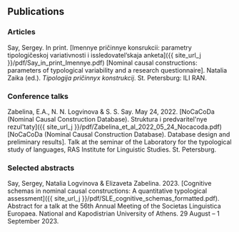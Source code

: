 ## Publications

### Articles

Say, Sergey. In print. [Imennye pričinnye konsrukcii: parametry tipologičeskoj variativnosti i issledovatel’skaja anketa]({{ site_url_j }}/pdf/Say_in_print_Imennye.pdf) [Nominal causal constructions: parameters of typological variability and a research questionnaire]. Natalia Zaika (ed.). *Tipologija pričinnyx konstrukcij*. St. Petersburg: ILI RAN. 

### Conference talks

Zabelina, E.A., N. N. Logvinova & S. S. Say. May 24, 2022. [NoCaCoDa (Nominal Causal Construction Database). Struktura i predvaritel'nye rezul'taty]({{ site_url_j }}/pdf/Zabelina_et_al_2022_05_24_Nocacoda.pdf) [NoCaCoDa (Nominal Causal Construction Database). Database design and preliminary results]. Talk at the seminar of the Laboratory for the typological study of languages, RAS Institute for Linguistic Studies. St. Petersburg.

### Selected abstracts

Say, Sergey, Natalia Logvinova & Elizaveta Zabelina. 2023. [Cognitive schemas in nominal causal constructions: A quantitative typological assessment]({{ site_url_j }}/pdf/SLE_cognitive_schemas_formatted.pdf). Abstract for a talk at the 56th Annual Meeting of the Societas Linguistica Europaea. National and Kapodistrian University of Athens. 29 August – 1 September 2023.
